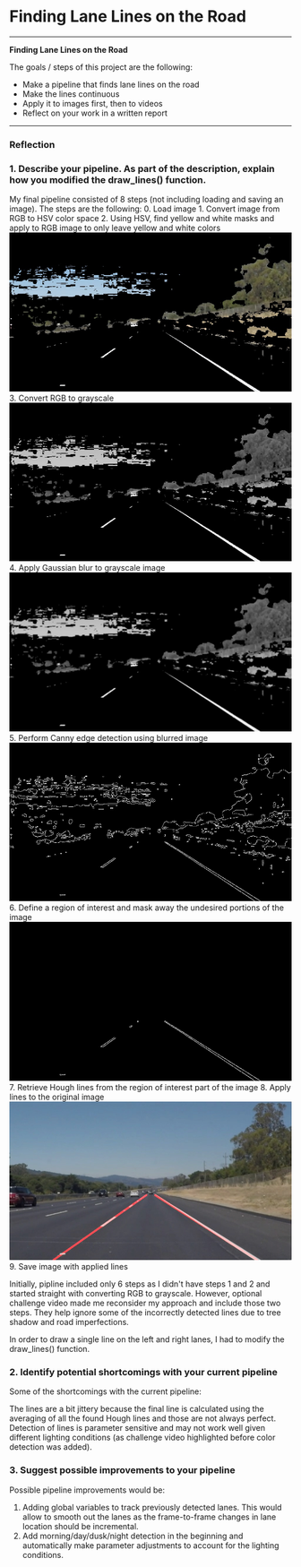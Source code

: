 # **Finding Lane Lines on the Road** 

---

**Finding Lane Lines on the Road**

The goals / steps of this project are the following:
* Make a pipeline that finds lane lines on the road
* Make the lines continuous 
* Apply it to images first, then to videos
* Reflect on your work in a written report


[//]: # (Image References)

[image1]: ./writeup_images/colormasked.jpg "Color Masked"
[image2]: ./writeup_images/gray.jpg "Grayscaled"
[image3]: ./writeup_images/blurred.jpg "Blurred"
[image4]: ./writeup_images/edges.jpg "Canny Edges"
[image5]: ./writeup_images/masked.jpg "Region Of Interest"
[image6]: ./writeup_images/final.jpg "Final Result"

---

### Reflection

### 1. Describe your pipeline. As part of the description, explain how you modified the draw_lines() function.


My final pipeline consisted of 8 steps (not including loading and saving an image).
The steps are the following:
    0. Load image
    1. Convert image from RGB to HSV color space
    2. Using HSV, find yellow and white masks and apply to RGB image to only leave yellow and white colors
    ![alt text][image1]
    3. Convert RGB to grayscale
    ![alt text][image2]
    4. Apply Gaussian blur to grayscale image
    ![alt text][image3]
    5. Perform Canny edge detection using blurred image
    ![alt text][image4]
    6. Define a region of interest and mask away the undesired portions of the image
    ![alt text][image5]
    7. Retrieve Hough lines from the region of interest part of the image
    8. Apply lines to the original image
    ![alt text][image6]
    9. Save image with applied lines

Initially, pipline included only 6 steps as I didn't have steps 1 and 2 and started straight with converting RGB to grayscale.
However, optional challenge video made me reconsider my approach and include those two steps.
They help ignore some of the incorrectly detected lines due to tree shadow and road imperfections.

In order to draw a single line on the left and right lanes, I had to modify the draw_lines() function.


### 2. Identify potential shortcomings with your current pipeline

Some of the shortcomings with the current pipeline:

The lines are a bit jittery because the final line is calculated using the averaging of all the found Hough lines and those are not always perfect.
Detection of lines is parameter sensitive and may not work well given different lighting conditions (as challenge video highlighted before color detection was added).


### 3. Suggest possible improvements to your pipeline

Possible pipeline improvements would be:

1) Adding global variables to track previously detected lanes. 
This would allow to smooth out the lanes as the frame-to-frame changes in lane location should be incremental.
2) Add morning/day/dusk/night detection in the beginning and automatically make parameter adjustments to account for the lighting conditions.

